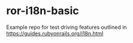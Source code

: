 # ror-i18n-basic
Example repo for test driving features outlined in https://guides.rubyonrails.org/i18n.html
